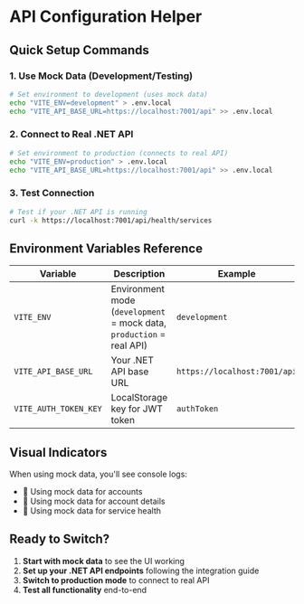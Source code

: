 # API Configuration Helper

## Quick Setup Commands

### 1. Use Mock Data (Development/Testing)
```bash
# Set environment to development (uses mock data)
echo "VITE_ENV=development" > .env.local
echo "VITE_API_BASE_URL=https://localhost:7001/api" >> .env.local
```

### 2. Connect to Real .NET API
```bash
# Set environment to production (connects to real API)
echo "VITE_ENV=production" > .env.local
echo "VITE_API_BASE_URL=https://localhost:7001/api" >> .env.local
```

### 3. Test Connection
```bash
# Test if your .NET API is running
curl -k https://localhost:7001/api/health/services
```

## Environment Variables Reference

| Variable | Description | Example |
|----------|-------------|---------|
| `VITE_ENV` | Environment mode (`development` = mock data, `production` = real API) | `development` |
| `VITE_API_BASE_URL` | Your .NET API base URL | `https://localhost:7001/api` |
| `VITE_AUTH_TOKEN_KEY` | LocalStorage key for JWT token | `authToken` |

## Visual Indicators

When using mock data, you'll see console logs:
- 🔄 Using mock data for accounts
- 🔄 Using mock data for account details  
- 🔄 Using mock data for service health

## Ready to Switch?

1. **Start with mock data** to see the UI working
2. **Set up your .NET API endpoints** following the integration guide
3. **Switch to production mode** to connect to real API
4. **Test all functionality** end-to-end
